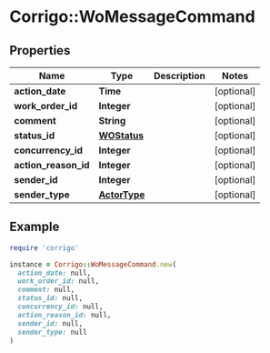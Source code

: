 # Corrigo::WoMessageCommand

## Properties

| Name | Type | Description | Notes |
| ---- | ---- | ----------- | ----- |
| **action_date** | **Time** |  | [optional] |
| **work_order_id** | **Integer** |  | [optional] |
| **comment** | **String** |  | [optional] |
| **status_id** | [**WOStatus**](WOStatus.md) |  | [optional] |
| **concurrency_id** | **Integer** |  | [optional] |
| **action_reason_id** | **Integer** |  | [optional] |
| **sender_id** | **Integer** |  | [optional] |
| **sender_type** | [**ActorType**](ActorType.md) |  | [optional] |

## Example

```ruby
require 'corrigo'

instance = Corrigo::WoMessageCommand.new(
  action_date: null,
  work_order_id: null,
  comment: null,
  status_id: null,
  concurrency_id: null,
  action_reason_id: null,
  sender_id: null,
  sender_type: null
)
```

